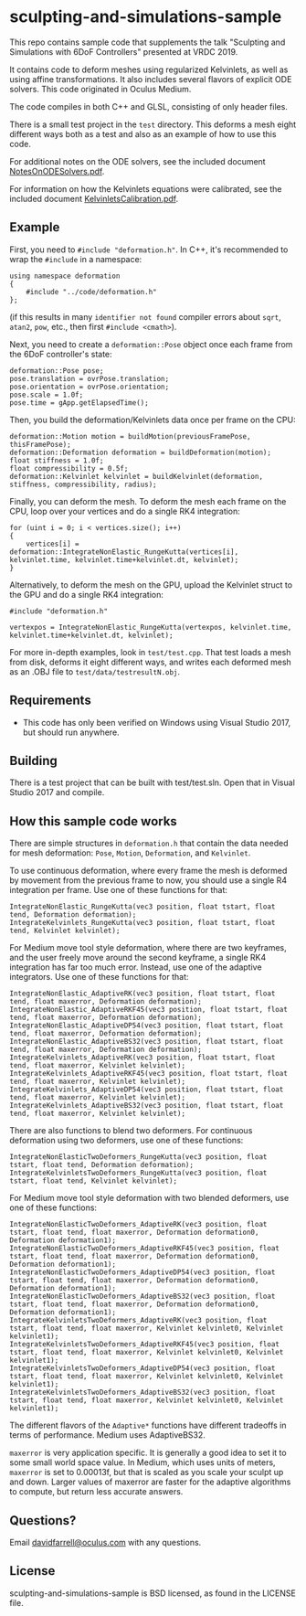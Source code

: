 # sculpting-and-simulations-sample
This repo contains sample code that supplements the talk "Sculpting and Simulations with 6DoF Controllers" presented at VRDC 2019.

It contains code to deform meshes using regularized Kelvinlets, as well as using affine transformations. It also includes several flavors of explicit ODE solvers. This code originated in Oculus Medium.

The code compiles in both C++ and GLSL, consisting of only header files.

There is a small test project in the `test` directory. This deforms a mesh eight different ways both as a test and also as an example of how to use this code.

For additional notes on the ODE solvers, see the included document [NotesOnODESolvers.pdf](NotesOnODESolvers.pdf).

For information on how the Kelvinlets equations were calibrated, see the included document [KelvinletsCalibration.pdf](KelvinletsCalibration.pdf).


## Example

First, you need to `#include "deformation.h"`. In C++, it's recommended to wrap the `#include` in a namespace:

```
using namespace deformation
{
    #include "../code/deformation.h"
};
```

(if this results in many `identifier not found` compiler errors about `sqrt`, `atan2`, `pow`, etc., then first `#include <cmath>`).

Next, you need to create a `deformation::Pose` object once each frame from the 6DoF controller's state:

```
deformation::Pose pose;
pose.translation = ovrPose.translation;
pose.orientation = ovrPose.orientation;
pose.scale = 1.0f;
pose.time = gApp.getElapsedTime();
```

Then, you build the deformation/Kelvinlets data once per frame on the CPU:

```
deformation::Motion motion = buildMotion(previousFramePose, thisFramePose);
deformation::Deformation deformation = buildDeformation(motion);
float stiffness = 1.0f;
float compressibility = 0.5f;
deformation::Kelvinlet kelvinlet = buildKelvinlet(deformation, stiffness, compressibility, radius);
```

Finally, you can deform the mesh. To deform the mesh each frame on the CPU, loop over your vertices and do a single RK4 integration:

```
for (uint i = 0; i < vertices.size(); i++)
{
    vertices[i] = deformation::IntegrateNonElastic_RungeKutta(vertices[i], kelvinlet.time, kelvinlet.time+kelvinlet.dt, kelvinlet);
}
```

Alternatively, to deform the mesh on the GPU, upload the Kelvinlet struct to the GPU and do a single RK4 integration:

```
#include "deformation.h"

vertexpos = IntegrateNonElastic_RungeKutta(vertexpos, kelvinlet.time, kelvinlet.time+kelvinlet.dt, kelvinlet);
```

For more in-depth examples, look in `test/test.cpp`. That test loads a mesh from disk, deforms it eight different ways, and writes each deformed mesh as an .OBJ file to `test/data/testresultN.obj`.

## Requirements
* This code has only been verified on Windows using Visual Studio 2017, but should run anywhere.

## Building
There is a test project that can be built with test/test.sln. Open that in Visual Studio 2017 and compile.

## How this sample code works
There are simple structures in `deformation.h` that contain the data needed for mesh deformation: `Pose`, `Motion`, `Deformation`, and `Kelvinlet`.

To use continuous deformation, where every frame the mesh is deformed by movement from the previous frame to now, you should use a single R4 integration per frame. Use one of these functions for that:

```
IntegrateNonElastic_RungeKutta(vec3 position, float tstart, float tend, Deformation deformation);
IntegrateKelvinlets_RungeKutta(vec3 position, float tstart, float tend, Kelvinlet kelvinlet);
```

For Medium move tool style deformation, where there are two keyframes, and the user freely move around the second keyframe, a single RK4 integration has far too much error. Instead, use one of the adaptive integrators. Use one of these functions for that:

```
IntegrateNonElastic_AdaptiveRK(vec3 position, float tstart, float tend, float maxerror, Deformation deformation);
IntegrateNonElastic_AdaptiveRKF45(vec3 position, float tstart, float tend, float maxerror, Deformation deformation);
IntegrateNonElastic_AdaptiveDP54(vec3 position, float tstart, float tend, float maxerror, Deformation deformation);
IntegrateNonElastic_AdaptiveBS32(vec3 position, float tstart, float tend, float maxerror, Deformation deformation);
IntegrateKelvinlets_AdaptiveRK(vec3 position, float tstart, float tend, float maxerror, Kelvinlet kelvinlet);
IntegrateKelvinlets_AdaptiveRKF45(vec3 position, float tstart, float tend, float maxerror, Kelvinlet kelvinlet);
IntegrateKelvinlets_AdaptiveDP54(vec3 position, float tstart, float tend, float maxerror, Kelvinlet kelvinlet);
IntegrateKelvinlets_AdaptiveBS32(vec3 position, float tstart, float tend, float maxerror, Kelvinlet kelvinlet);
```

There are also functions to blend two deformers. For continuous deformation using two deformers, use one of these functions:

```
IntegrateNonElasticTwoDeformers_RungeKutta(vec3 position, float tstart, float tend, Deformation deformation);
IntegrateKelvinletsTwoDeformers_RungeKutta(vec3 position, float tstart, float tend, Kelvinlet kelvinlet);
```

For Medium move tool style deformation with two blended deformers, use one of these functions:
```
IntegrateNonElasticTwoDeformers_AdaptiveRK(vec3 position, float tstart, float tend, float maxerror, Deformation deformation0, Deformation deformation1);
IntegrateNonElasticTwoDeformers_AdaptiveRKF45(vec3 position, float tstart, float tend, float maxerror, Deformation deformation0, Deformation deformation1);
IntegrateNonElasticTwoDeformers_AdaptiveDP54(vec3 position, float tstart, float tend, float maxerror, Deformation deformation0, Deformation deformation1);
IntegrateNonElasticTwoDeformers_AdaptiveBS32(vec3 position, float tstart, float tend, float maxerror, Deformation deformation0, Deformation deformation1);
IntegrateKelvinletsTwoDeformers_AdaptiveRK(vec3 position, float tstart, float tend, float maxerror, Kelvinlet kelvinlet0, Kelvinlet kelvinlet1);
IntegrateKelvinletsTwoDeformers_AdaptiveRKF45(vec3 position, float tstart, float tend, float maxerror, Kelvinlet kelvinlet0, Kelvinlet kelvinlet1);
IntegrateKelvinletsTwoDeformers_AdaptiveDP54(vec3 position, float tstart, float tend, float maxerror, Kelvinlet kelvinlet0, Kelvinlet kelvinlet1);
IntegrateKelvinletsTwoDeformers_AdaptiveBS32(vec3 position, float tstart, float tend, float maxerror, Kelvinlet kelvinlet0, Kelvinlet kelvinlet1);
```

The different flavors of the `Adaptive*` functions have different tradeoffs in terms of performance. Medium uses AdaptiveBS32.

`maxerror` is very application specific. It is generally a good idea to set it to some small world space value. In
Medium, which uses units of meters, `maxerror` is set to 0.00013f, but that is scaled as you scale your sculpt up and
down. Larger values of maxerror are faster for the adaptive algorithms to compute, but return less accurate answers.

## Questions?

Email davidfarrell@oculus.com with any questions.

## License
sculpting-and-simulations-sample is BSD licensed, as found in the LICENSE file.
